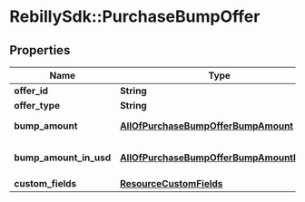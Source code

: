 # RebillySdk::PurchaseBumpOffer

## Properties
Name | Type | Description | Notes
------------ | ------------- | ------------- | -------------
**offer_id** | **String** | Offer ID. | 
**offer_type** | **String** | Offer Type. | 
**bump_amount** | [**AllOfPurchaseBumpOfferBumpAmount**](AllOfPurchaseBumpOfferBumpAmount.md) | Bump amount. | 
**bump_amount_in_usd** | [**AllOfPurchaseBumpOfferBumpAmountInUsd**](AllOfPurchaseBumpOfferBumpAmountInUsd.md) | Bump amount in USD. | [optional] 
**custom_fields** | [**ResourceCustomFields**](ResourceCustomFields.md) |  | [optional] 


